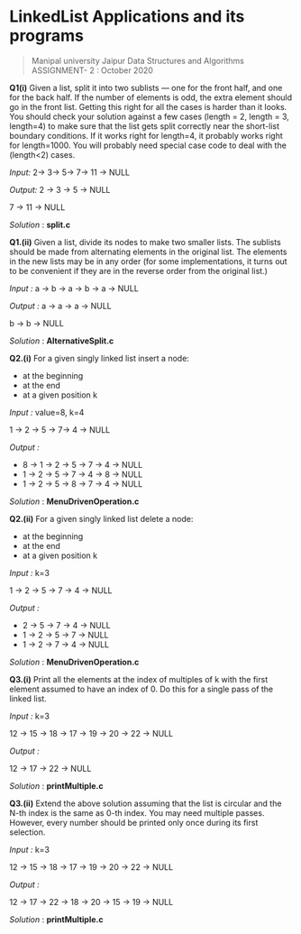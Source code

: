 # LinkedList Applications and its programs

> Manipal university Jaipur Data Structures and Algorithms ASSIGNMENT- 2 :  October 2020

**Q1(i)** Given a list, split it into two sublists — one for the front half, and one for the
back half. If the number of elements is odd, the extra element should go in the
front list. Getting this right for all the cases is harder than it looks. You should
check your solution against a few cases (length = 2, length = 3, length=4) to make
sure that the list gets split correctly near the short-list boundary conditions. If it
works right for length=4, it probably works right for length=1000. You will probably
need special case code to deal with the (length<2) cases.

_Input:_
2-> 3-> 5-> 7-> 11 -> NULL

_Output:_
2 -> 3 -> 5 -> NULL

7 -> 11 -> NULL

_Solution_ :  **split.c**

**Q1.(ii)** Given a list, divide its nodes to make two smaller lists. The sublists should be
made from alternating elements in the original list. The elements in the new lists
may be in any order (for some implementations, it turns out to be convenient if they are in the reverse order from the original list.)

_Input :_
a -> b -> a -> b -> a -> NULL

_Output :_
a -> a -> a -> NULL

b -> b -> NULL

_Solution_ :  **AlternativeSplit.c**

**Q2.(i)** For a given singly linked list insert a node:
* at the beginning
* at the end
* at a given position k

_Input :_
value=8, k=4

1 -> 2 -> 5 -> 7-> 4 -> NULL

_Output :_

* 8 -> 1 -> 2 -> 5 -> 7 -> 4 -> NULL
* 1 -> 2 -> 5 -> 7 -> 4 -> 8 -> NULL
* 1 -> 2 -> 5 -> 8 -> 7 -> 4 -> NULL

_Solution_ :  **MenuDrivenOperation.c**

**Q2.(ii)** For a given singly linked list delete a node:
* at the beginning
* at the end
* at a given position k

_Input :_
k=3

1 -> 2 -> 5 -> 7 -> 4 -> NULL

_Output :_

* 2 -> 5 -> 7 -> 4 -> NULL
* 1 -> 2 -> 5 -> 7 -> NULL
* 1 -> 2 -> 7 -> 4 -> NULL

_Solution_ :  **MenuDrivenOperation.c**

**Q3.(i)** Print all the elements at the index of multiples of k with the first element assumed to have an index of 0. Do this for a single pass of the linked list.

_Input :_
k=3

12 -> 15 -> 18 -> 17 -> 19 -> 20 -> 22 -> NULL

_Output :_

12 -> 17 -> 22 -> NULL

_Solution_ :  **printMultiple.c**

**Q3.(ii)** Extend the above solution assuming that the list is circular and the N-th index is the same as 0-th index. You may need multiple passes. However, every number should be printed only once during its first selection.

_Input :_
k=3

12 -> 15 -> 18 -> 17 -> 19 -> 20 -> 22 -> NULL

_Output :_

12 -> 17 -> 22 -> 18 -> 20 -> 15 -> 19 -> NULL

_Solution_ :  **printMultiple.c**


